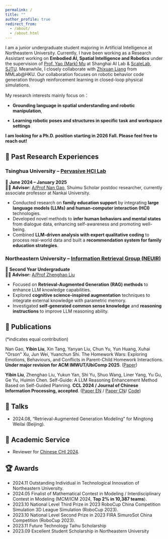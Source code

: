 ```yaml
---
permalink: /
title: ""
author_profile: true
redirect_from: 
  - /about/
  - /about.html
---
```


I am a junior undergraduate student majoring in Artificial Intelligence at Northeastern University. Currently, I have been working as a Research Assistant working on **Embodied AI, Spatial Intelligence and Robotics** under the supervision of [Prof. Yao (Mark) Mu](https://yaomarkmu.github.io/) at Shanghai AI Lab & [ScaleLab, SJTU](https://scalelab-sjtu.github.io/index.html). Meanwhile, I closely collaborate with [Zhixuan Liang](https://liang-zx.github.io/) from MMLab@HKU. Our collaboration focuses on robotic behavior code generation through reinforcement learning in closed-loop physical simulations. 


My research interests mainly focus on：

- **Grounding language in spatial understanding and robotic manipulation**,

- **Learning robotic poses and structures in specific task and workspace settings**

**I am looking for a Ph.D. position starting in 2026 Fall. Please feel free to reach out!**

## 📖 Past Research Experiences

### **Tsinghua University – [Pervasive HCI Lab](https://pi.cs.tsinghua.edu.cn/)**  

📅 **June 2024 – January 2025**  
👨‍🏫 **Advisor:** [A/Prof Nan Gao](https://nancygao.com/), Shuimu Scholar postdoc researcher, currently associate professor at Nankai University.

- Conducted research on **family education support** by integrating **large language models (LLMs) and human-computer interaction (HCI)** technologies.
- Developed novel methods to **infer human behaviors and mental states** from dialogue data, enhancing self-awareness and promoting well-being.
- Combined **LLM-driven analysis with expert qualitative coding** to process real-world data and built a **recommendation system for family education strategies**.

### **Northeastern University – [Information Retrieval Group (NEUIR)](https://neuir.github.io/)**  

📅 **Second Year Undergraduate**  
👨‍🏫 **Advisor:** [A/Prof Zhenghao Liu](https://edwardzh.github.io/)  

- Focused on **Retrieval-Augmented Generation (RAG) methods** to enhance LLM knowledge capabilities.  
- Explored **cognitive science-inspired augmentation** techniques to integrate external knowledge with parametric memory.  
- Investigated **self-generated common sense knowledge** and **reasoning instructions** to improve LLM reasoning ability.  


## 📝 Publications
(*indicates equal contribution) 

Nan Gao, **Yibin Liu**, Xin Tang, Yanyan Liu, Chun Yu, Yun Huang, Xuhai "Orson" Xu, Jun Wei, Yuanchun Shi. The Homework Wars: Exploring Emotions, Behaviours, and Conflicts in Parent-Child Homework Interactions. **Under major revision for ACM IMWUT/UbiComp 2025**. ([Paper](https://arxiv.org/abs/2502.01325v2))

**Yibin Liu**, Zhenghao Liu, Yukun Yan, Shi Yu, Shuo Wang, Liner Yang, Yu Gu, Ge Yu, Huimin Chen. Self-Guide: A LLM Reasoning Enhancement Method Based on Self-Guided Planning. **CCL 2024 / Journal of Chinese Information Processing, accepted**. ([Paper EN](https://github.com/10-OASIS-01/10-OASIS-01.github.io/blob/master/assets/_CCL2024__Self_Guide__A_LLM_Reasoning_Enhancement_Method_Based_on_Self_Guided_Planning_EN_-4.pdf) / [Paper CN](https://10-oasis-01.github.io/assets/183_self_guide_.pdf)/ [Code](https://github.com/NEUIR/Self-Guide))

## 💬 Talks
- 2024.08, “Retrieval-Augmented Generation Modeling” for Mingtong Weilai (Beijing).

## 👥 Academic Service

- Reviewer for [Chinese CHI 2024](http://chchi.icachi.org/24/).
  
## 🏆 Awards

- 2024.11 Outstanding Individual in Technological Innovation of Northeastern University.
- 2024.05 Finalist of Mathematical Contest in Modeling / Interdisciplinary Contest in Modeling (MCM/ICM 2024, **Top 2% in 10,387 teams**).
- 2023.10 National Level Third Prize in 2023 RoboCup China Competition Simulation 3D League Simulation (RoboCup 2023).
- 2023.10 National Level Second Prize in 2023 FIRA SimuroSot China Competition (RoboCup 2023).
- 2023.11 Future Technology Taihu Scholarship
- 2023.09 Excellent Student Scholarship in Northeastern University



<!--
---
permalink: /
title: "Yibin (Léon) Liu"
excerpt: "About me"
author_profile: true
redirect_from: 
  - /about/
  - /about.html
---

-->



